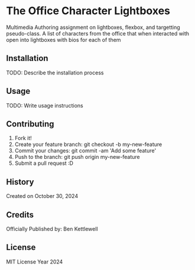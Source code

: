 # The Office Character Lightboxes
Multimedia Authoring assignment on lightboxes, flexbox, and targetting pseudo-class. A list of characters
from the office that when interacted with open into lightboxes with bios for each of them

## Installation
TODO: Describe the installation process

## Usage
TODO: Write usage instructions

## Contributing 
1. Fork it!
2. Create your feature branch: git checkout -b my-new-feature
3. Commit your changes: git commit -am 'Add some feature'
4. Push to the branch: git push origin my-new-feature
5. Submit a pull request :D

## History 
Created on October 30, 2024

## Credits 
Officially Published by: Ben Kettlewell 

## License 
MIT License Year 2024
